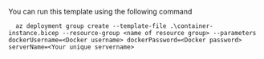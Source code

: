 You can run this template using the following command

```
  az deployment group create --template-file .\container-instance.bicep --resource-group <name of resource group> --parameters dockerUsername=<Docker username> dockerPassword=<Docker password> serverName=<Your unique servername> 
```
